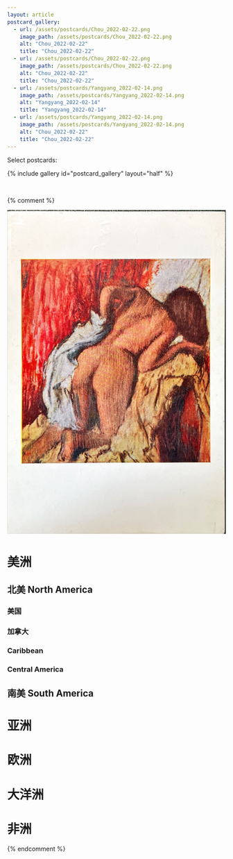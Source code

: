 ```yaml
---
layout: article
postcard_gallery:
  - url: /assets/postcards/Chou_2022-02-22.png
    image_path: /assets/postcards/Chou_2022-02-22.png
    alt: "Chou_2022-02-22"
    title: "Chou_2022-02-22"
  - url: /assets/postcards/Chou_2022-02-22.png
    image_path: /assets/postcards/Chou_2022-02-22.png
    alt: "Chou_2022-02-22"
    title: "Chou_2022-02-22"
  - url: /assets/postcards/Yangyang_2022-02-14.png
    image_path: /assets/postcards/Yangyang_2022-02-14.png
    alt: "Yangyang_2022-02-14"
    title: "Yangyang_2022-02-14"
  - url: /assets/postcards/Yangyang_2022-02-14.png
    image_path: /assets/postcards/Yangyang_2022-02-14.png
    alt: "Chou_2022-02-22"
    title: "Chou_2022-02-22"
---
```


Select postcards:

{% include gallery id="postcard_gallery" layout="half" %}



<br/>









{% comment %}

<div class="card"> 
    <div class="card__image">
        <img class="image" src="https://raw.githubusercontent.com/samsmerrygoround/samsmerrygoround.github.io/main/assets/postcards/Boxue_2022-08-29.JPG" alt="singapore_boxue_2022-08-29" width="700"/> 
    </div>
</div>

# 美洲 
## 北美 North America
### 美国
### 加拿大
### Caribbean
### Central America

## 南美 South America

# 亚洲

# 欧洲
# 大洋洲
# 非洲

{% endcomment %}
